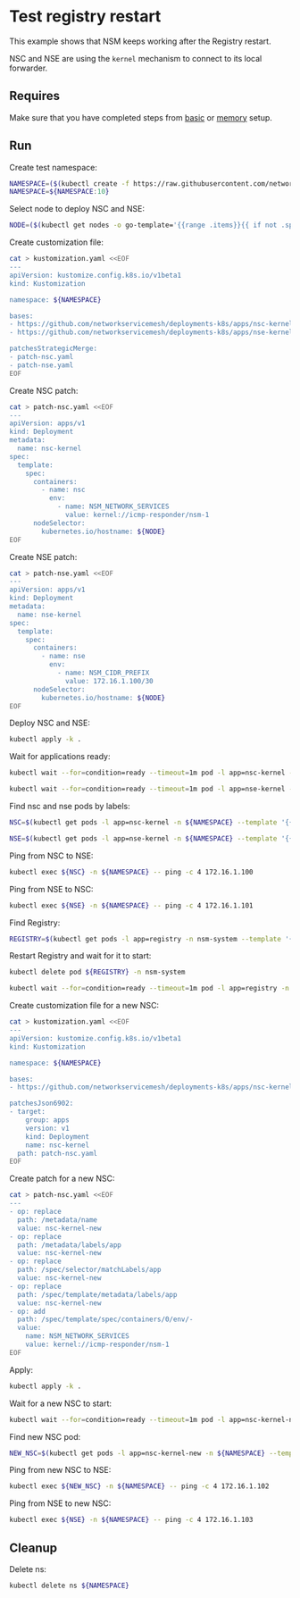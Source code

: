 # Test registry restart

This example shows that NSM keeps working after the Registry restart.

NSC and NSE are using the `kernel` mechanism to connect to its local forwarder.

## Requires

Make sure that you have completed steps from [basic](../../basic) or [memory](../../memory) setup.

## Run

Create test namespace:
```bash
NAMESPACE=($(kubectl create -f https://raw.githubusercontent.com/networkservicemesh/deployments-k8s/a4fdf3ad9a49eae582a4d02972132beed97d0078/examples/heal/namespace.yaml)[0])
NAMESPACE=${NAMESPACE:10}
```

Select node to deploy NSC and NSE:
```bash
NODE=($(kubectl get nodes -o go-template='{{range .items}}{{ if not .spec.taints  }}{{index .metadata.labels "kubernetes.io/hostname"}} {{end}}{{end}}')[0])
```

Create customization file:
```bash
cat > kustomization.yaml <<EOF
---
apiVersion: kustomize.config.k8s.io/v1beta1
kind: Kustomization

namespace: ${NAMESPACE}

bases:
- https://github.com/networkservicemesh/deployments-k8s/apps/nsc-kernel?ref=a4fdf3ad9a49eae582a4d02972132beed97d0078
- https://github.com/networkservicemesh/deployments-k8s/apps/nse-kernel?ref=a4fdf3ad9a49eae582a4d02972132beed97d0078

patchesStrategicMerge:
- patch-nsc.yaml
- patch-nse.yaml
EOF
```

Create NSC patch:
```bash
cat > patch-nsc.yaml <<EOF
---
apiVersion: apps/v1
kind: Deployment
metadata:
  name: nsc-kernel
spec:
  template:
    spec:
      containers:
        - name: nsc
          env:
            - name: NSM_NETWORK_SERVICES
              value: kernel://icmp-responder/nsm-1
      nodeSelector:
        kubernetes.io/hostname: ${NODE}
EOF
```

Create NSE patch:
```bash
cat > patch-nse.yaml <<EOF
---
apiVersion: apps/v1
kind: Deployment
metadata:
  name: nse-kernel
spec:
  template:
    spec:
      containers:
        - name: nse
          env:
            - name: NSM_CIDR_PREFIX
              value: 172.16.1.100/30
      nodeSelector:
        kubernetes.io/hostname: ${NODE}
EOF
```

Deploy NSC and NSE:
```bash
kubectl apply -k .
```

Wait for applications ready:
```bash
kubectl wait --for=condition=ready --timeout=1m pod -l app=nsc-kernel -n ${NAMESPACE}
```
```bash
kubectl wait --for=condition=ready --timeout=1m pod -l app=nse-kernel -n ${NAMESPACE}
```

Find nsc and nse pods by labels:
```bash
NSC=$(kubectl get pods -l app=nsc-kernel -n ${NAMESPACE} --template '{{range .items}}{{.metadata.name}}{{"\n"}}{{end}}')
```
```bash
NSE=$(kubectl get pods -l app=nse-kernel -n ${NAMESPACE} --template '{{range .items}}{{.metadata.name}}{{"\n"}}{{end}}')
```

Ping from NSC to NSE:
```bash
kubectl exec ${NSC} -n ${NAMESPACE} -- ping -c 4 172.16.1.100
```

Ping from NSE to NSC:
```bash
kubectl exec ${NSE} -n ${NAMESPACE} -- ping -c 4 172.16.1.101
```

Find Registry:
```bash
REGISTRY=$(kubectl get pods -l app=registry -n nsm-system --template '{{range .items}}{{.metadata.name}}{{"\n"}}{{end}}')
```

Restart Registry and wait for it to start:
```bash
kubectl delete pod ${REGISTRY} -n nsm-system
```
```bash
kubectl wait --for=condition=ready --timeout=1m pod -l app=registry -n nsm-system
```

Create customization file for a new NSC:
```bash
cat > kustomization.yaml <<EOF
---
apiVersion: kustomize.config.k8s.io/v1beta1
kind: Kustomization

namespace: ${NAMESPACE}

bases:
- https://github.com/networkservicemesh/deployments-k8s/apps/nsc-kernel?ref=a4fdf3ad9a49eae582a4d02972132beed97d0078

patchesJson6902:
- target:
    group: apps
    version: v1
    kind: Deployment
    name: nsc-kernel
  path: patch-nsc.yaml
EOF
```

Create patch for a new NSC:
```bash
cat > patch-nsc.yaml <<EOF
---
- op: replace
  path: /metadata/name
  value: nsc-kernel-new
- op: replace
  path: /metadata/labels/app
  value: nsc-kernel-new
- op: replace
  path: /spec/selector/matchLabels/app
  value: nsc-kernel-new
- op: replace
  path: /spec/template/metadata/labels/app
  value: nsc-kernel-new
- op: add
  path: /spec/template/spec/containers/0/env/-
  value:
    name: NSM_NETWORK_SERVICES
    value: kernel://icmp-responder/nsm-1
EOF
```

Apply:
```bash
kubectl apply -k .
```

Wait for a new NSC to start:
```bash
kubectl wait --for=condition=ready --timeout=1m pod -l app=nsc-kernel-new -n ${NAMESPACE}
```

Find new NSC pod:
```bash
NEW_NSC=$(kubectl get pods -l app=nsc-kernel-new -n ${NAMESPACE} --template '{{range .items}}{{.metadata.name}}{{"\n"}}{{end}}')
```

Ping from new NSC to NSE:
```bash
kubectl exec ${NEW_NSC} -n ${NAMESPACE} -- ping -c 4 172.16.1.102
```

Ping from NSE to new NSC:
```bash
kubectl exec ${NSE} -n ${NAMESPACE} -- ping -c 4 172.16.1.103
```

## Cleanup

Delete ns:
```bash
kubectl delete ns ${NAMESPACE}
```
